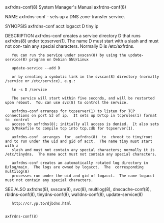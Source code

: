 axfrdns-conf(8)                                               System Manager's Manual                                              axfrdns-conf(8)

NAME
       axfrdns-conf - sets up a DNS zone-transfer service.

SYNOPSIS
       axfrdns-conf acct logacct D tiny ip

DESCRIPTION
       axfrdns-conf  creates  a service directory D that runs axfrdns(8) under tcpserver(1).  The name D must start with a slash and must not con‐
       tain any special characters.  Normally D is /etc/axfrdns.

       You can run the service under svscan(8) by using the update-service(8) program on Debian GNU/Linux

       update-service --add D

       or by creating a symbolic link in the svscan(8) directory (normally /service or /etc/service), e.g.:

       ln -s D /service

       The service will start within five seconds, and will be restarted upon reboot.  You can use svc(8) to control the service.

       axfrdns-conf arranges for tcpserver(1) to listen for TCP connections on port 53 of ip.  It sets up D/tcp in tcprules(1) format  to  control
       access to axfrdns(8); initially all access is denied.  It also sets up D/Makefile to compile tcp into tcp.cdb for tcpserver(1).

       axfrdns-conf  arranges  for  axfrdns(8)  to  chroot to tiny/root and to run under the uid and gid of acct.  The name tiny must start with a
       slash and must not contain any special characters; normally it is /etc/tinydns.  The name acct must not contain any special characters.

       axfrdns-conf creates an automatically rotated log directory in D/log/main.  The logs are owned by logacct.  The  corresponding  multilog(8)
       processes run under the uid and gid of logacct.  The name logacct must not contain any special characters.

SEE ALSO
       axfrdns(8), svscan(8), svc(8), multilog(8), dnscache-conf(8), rbldns-conf(8), tinydns-conf(8), walldns-conf(8), update-service(8)

       http://cr.yp.to/djbdns.html

                                                                                                                                   axfrdns-conf(8)
